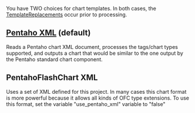 You have TWO choices for chart templates.  In both cases, the [TemplateReplacements](TemplateReplacements.md) occur prior to processing.

## [Pentaho XML](XMLTemplates.md) (default) ##

Reads a Pentaho chart XML document, processes the tags/chart types supported, and outputs a chart that would be similar to the one output by the Pentaho standard chart component.

## PentahoFlashChart XML ##

Uses a set of XML defined for this project.  In many cases this chart format is more powerful because it allows all kinds of OFC type extensions.  To use this format, set the variable "use\_pentaho\_xml" variable to "false"